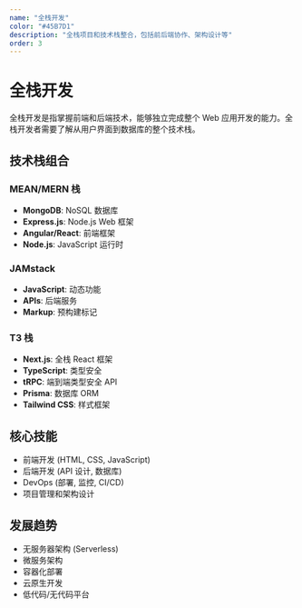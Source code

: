 ```yaml
---
name: "全栈开发"
color: "#45B7D1"
description: "全栈项目和技术栈整合，包括前后端协作、架构设计等"
order: 3
---
```


# 全栈开发

全栈开发是指掌握前端和后端技术，能够独立完成整个 Web 应用开发的能力。全栈开发者需要了解从用户界面到数据库的整个技术栈。

## 技术栈组合

### MEAN/MERN 栈
- **MongoDB**: NoSQL 数据库
- **Express.js**: Node.js Web 框架
- **Angular/React**: 前端框架
- **Node.js**: JavaScript 运行时

### JAMstack
- **JavaScript**: 动态功能
- **APIs**: 后端服务
- **Markup**: 预构建标记

### T3 栈
- **Next.js**: 全栈 React 框架
- **TypeScript**: 类型安全
- **tRPC**: 端到端类型安全 API
- **Prisma**: 数据库 ORM
- **Tailwind CSS**: 样式框架

## 核心技能

- 前端开发 (HTML, CSS, JavaScript)
- 后端开发 (API 设计, 数据库)
- DevOps (部署, 监控, CI/CD)
- 项目管理和架构设计

## 发展趋势

- 无服务器架构 (Serverless)
- 微服务架构
- 容器化部署
- 云原生开发
- 低代码/无代码平台
